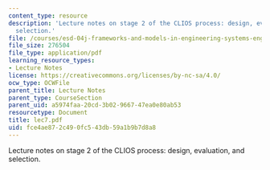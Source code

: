 ```yaml
---
content_type: resource
description: 'Lecture notes on stage 2 of the CLIOS process: design, evaluation, and
  selection.'
file: /courses/esd-04j-frameworks-and-models-in-engineering-systems-engineering-system-design-spring-2007/fce4ae872c490fc543db59a1b9b7d8a8_lec7.pdf
file_size: 276504
file_type: application/pdf
learning_resource_types:
- Lecture Notes
license: https://creativecommons.org/licenses/by-nc-sa/4.0/
ocw_type: OCWFile
parent_title: Lecture Notes
parent_type: CourseSection
parent_uid: a5974faa-20cd-3b02-9667-47ea0e80ab53
resourcetype: Document
title: lec7.pdf
uid: fce4ae87-2c49-0fc5-43db-59a1b9b7d8a8
---
```

Lecture notes on stage 2 of the CLIOS process: design, evaluation, and selection.